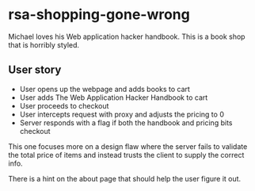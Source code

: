 # rsa-shopping-gone-wrong

Michael loves his Web application hacker handbook. This is a book shop that is horribly styled. 

## User story

- User opens up the webpage and adds books to cart
- User adds The Web Application Hacker Handbook to cart
- User proceeds to checkout
- User intercepts request with proxy and adjusts the pricing to 0
- Server responds with a flag if both the handbook and pricing bits checkout

This one focuses more on a design flaw where the server fails to validate the total price of items and instead trusts the client to supply the correct info.

There is a hint on the about page that should help the user figure it out.